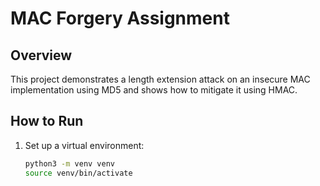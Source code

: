 # MAC Forgery Assignment

## Overview
This project demonstrates a length extension attack on an insecure MAC implementation using MD5 and shows how to mitigate it using HMAC.

## How to Run
1. Set up a virtual environment:
   ```bash
   python3 -m venv venv
   source venv/bin/activate
